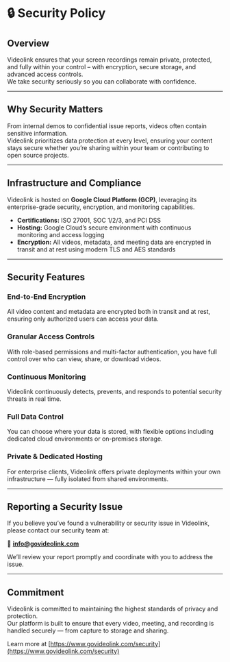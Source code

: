 # 🔒 Security Policy

## Overview

Videolink ensures that your screen recordings remain private, protected, and fully within your control – with encryption, secure storage, and advanced access controls.  
We take security seriously so you can collaborate with confidence.

---

## Why Security Matters

From internal demos to confidential issue reports, videos often contain sensitive information.  
Videolink prioritizes data protection at every level, ensuring your content stays secure whether you’re sharing within your team or contributing to open source projects.

---

## Infrastructure and Compliance

Videolink is hosted on **Google Cloud Platform (GCP)**, leveraging its enterprise-grade security, encryption, and monitoring capabilities.

- **Certifications:** ISO 27001, SOC 1/2/3, and PCI DSS  
- **Hosting:** Google Cloud’s secure environment with continuous monitoring and access logging  
- **Encryption:** All videos, metadata, and meeting data are encrypted in transit and at rest using modern TLS and AES standards  

---

## Security Features

### End-to-End Encryption
All video content and metadata are encrypted both in transit and at rest, ensuring only authorized users can access your data.

### Granular Access Controls
With role-based permissions and multi-factor authentication, you have full control over who can view, share, or download videos.

### Continuous Monitoring
Videolink continuously detects, prevents, and responds to potential security threats in real time.

### Full Data Control
You can choose where your data is stored, with flexible options including dedicated cloud environments or on-premises storage.

### Private & Dedicated Hosting
For enterprise clients, Videolink offers private deployments within your own infrastructure — fully isolated from shared environments.

---

## Reporting a Security Issue

If you believe you’ve found a vulnerability or security issue in Videolink, please contact our security team at:

📧 **info@govideolink.com**

We’ll review your report promptly and coordinate with you to address the issue.

---

## Commitment

Videolink is committed to maintaining the highest standards of privacy and protection.  
Our platform is built to ensure that every video, meeting, and recording is handled securely — from capture to storage and sharing.

Learn more at [https://www.govideolink.com/security](https://www.govideolink.com/security)

